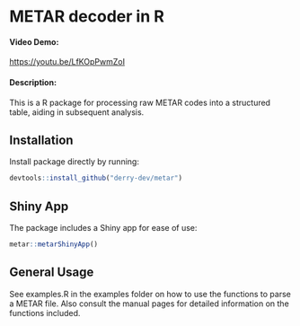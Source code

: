 # METAR decoder in R

#### Video Demo:
https://youtu.be/LfKOpPwmZoI
#### Description:
This is a R package for processing raw METAR codes into a structured table, aiding in subsequent analysis.

## Installation

Install package directly by running:

``` R
devtools::install_github("derry-dev/metar")
```

## Shiny App

The package includes a Shiny app for ease of use:

``` R
metar::metarShinyApp()
```

## General Usage

See examples.R in the examples folder on how to use the functions to parse a METAR file. Also consult the manual pages for detailed information on the functions included.

